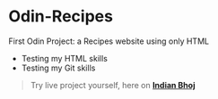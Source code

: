 # Odin-Recipes

First Odin Project: a Recipes website using only HTML
- Testing my HTML skills
- Testing my Git skills

> Try live project yourself, here on **[Indian Bhoj](https://0xsaurabhsharma.github.io/odin-recipes/)**
